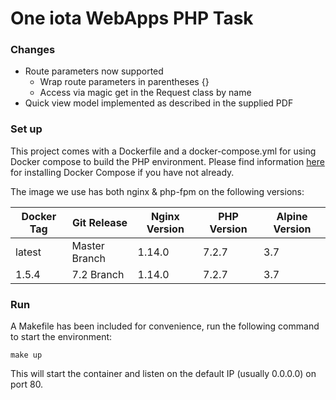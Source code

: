 # One iota WebApps PHP Task

### Changes
* Route parameters now supported
    * Wrap route parameters in parentheses {}
    * Access via magic get in the Request class by name
* Quick view model implemented as described in the supplied PDF

### Set up

This project comes with a Dockerfile and a docker-compose.yml for using Docker compose to build the PHP environment. Please find information [here](https://docs.docker.com/compose/install/) for installing Docker Compose if you have not already.

The image we use has both nginx & php-fpm on the following versions:

| Docker Tag | Git Release | Nginx Version | PHP Version | Alpine Version |
|-----|-------|-----|--------|--------|
| latest | Master Branch |1.14.0 | 7.2.7 | 3.7 |
| 1.5.4 | 7.2 Branch |1.14.0 | 7.2.7 | 3.7 |



### Run 

A Makefile has been included for convenience, run the following command to start the environment:

```
make up
```

This will start the container and listen on the default IP (usually 0.0.0.0) on port 80. 



